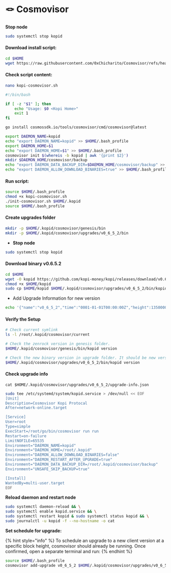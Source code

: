 # 🪢 Cosmovisor

**Stop node**

```bash
sudo systemctl stop kopid
```

#### Download install script: <a href="#download-install-script" id="download-install-script"></a>

```bash
cd $HOME
wget https://raw.githubusercontent.com/0xChicharito/Cosmovisor/refs/heads/main/kopi-cosmovisor.sh
```

#### Check script content: <a href="#check-script-content" id="check-script-content"></a>

```bash
nano kopi-cosmovisor.sh
```

```bash
#!/bin/bash

if [ -z "$1" ]; then
    echo "Usage: $0 <Kopi Home>"
    exit 1
fi

go install cosmossdk.io/tools/cosmovisor/cmd/cosmovisor@latest

export DAEMON_NAME=kopid
echo "export DAEMON_NAME=kopid" >> $HOME/.bash_profile
export DAEMON_HOME=$1
echo "export DAEMON_HOME=$1" >> $HOME/.bash_profile
cosmovisor init $(whereis -b kopid | awk '{print $2}')
mkdir $DAEMON_HOME/cosmovisor/backup
echo "export DAEMON_DATA_BACKUP_DIR=$DAEMON_HOME/cosmovisor/backup" >> $HOME/.bash_profile
echo "export DAEMON_ALLOW_DOWNLOAD_BINARIES=true" >> $HOME/.bash_profile
```

#### Run script: <a href="#run-script" id="run-script"></a>

```bash
source $HOME/.bash_profile
chmod +x kopi-cosmovisor.sh
./init-cosmovisor.sh $HOME/.kopid
source $HOME/.bash_profile
```

#### **Create upgrades folder** <a href="#create-upgrades-folder" id="create-upgrades-folder"></a>

```bash
mkdir -p $HOME/.kopid/cosmovisor/genesis/bin
mkdir -p $HOME/.kopid/cosmovisor/upgrades/v0_6_5_2/bin
```

* **Stop node**

```bash
sudo systemctl stop kopid
```

#### **Download binary** v0.6.5.2 <a href="#download-binary-v5.5.0" id="download-binary-v5.5.0"></a>

```bash
cd $HOME
wget -O kopid https://github.com/kopi-money/kopi/releases/download/v0.6.5.2/kopid-v0.6.5.2-linux-amd64-static
chmod +x $HOME/kopid
sudo cp $HOME/kopid $HOME/.kopid/cosmovisor/upgrades/v0_6_5_2/bin/kopid
```

* Add Upgrade Information for new version

```bash
echo '{"name":"v0_6_5_2","time":"0001-01-01T00:00:00Z","height":1350000}' > $HOME/.kopid/cosmovisor/upgrades/v0.6.5.2/upgrade-info.json
```

#### **Verify the Setup** <a href="#verify-the-setup" id="verify-the-setup"></a>

```bash
# Check current symlink
ls -l /root/.kopid/cosmovisor/current
```

```bash
# Check the zenrock version in genesis folder.
$HOME/.kopid/cosmovisor/genesis/bin/kopid version
```

```bash
# Check the new binary version in upgrade folder. It should be new version v0.13.0
$HOME/.kopid/cosmovisor/upgrades/v0_6_5_2/bin/kopid version
```

#### Check upgrade info <a href="#check-upgrade-info" id="check-upgrade-info"></a>

```
cat $HOME/.kopid/cosmovisor/upgrades/v0_6_5_2/upgrade-info.json
```

```bash
sudo tee /etc/systemd/system/kopid.service > /dev/null << EOF
[Unit]
Description=Cosmovisor Kopi Protocal 
After=network-online.target

[Service]
User=root
Type=simple
ExecStart=/root/go/bin/cosmovisor run run
Restart=on-failure
LimitNOFILE=65535
Environment="DAEMON_NAME=kopid"
Environment="DAEMON_HOME=/root/.kopid"
Environment="DAEMON_ALLOW_DOWNLOAD_BINARIES=false"
Environment="DAEMON_RESTART_AFTER_UPGRADE=true"
Environment="DAEMON_DATA_BACKUP_DIR=/root/.kopid/cosmovisor/backup"
Environment="UNSAFE_SKIP_BACKUP=true"

[Install]
WantedBy=multi-user.target
EOF
```

**Reload daemon and restart node**

```bash
sudo systemctl daemon-reload && \
sudo systemctl enable kopid.service && \
sudo systemctl restart kopid & sudo systemctl status kopid && \
sudo journalctl -u kopid -f --no-hostname -o cat
```

**Set schedule for upgrade:**

{% hint style="info" %}
To schedule an upgrade to a new client version at a specific block height, cosmovisor should already be running. Once confirmed, open a separate terminal and run:
{% endhint %}

```bash
source $HOME/.bash_profile
cosmovisor add-upgrade v0_6_5_2 $HOME/.kopid/cosmovisor/upgrades/v0_6_5_2/bin/kopid --force --upgrade-height 1350000
```
